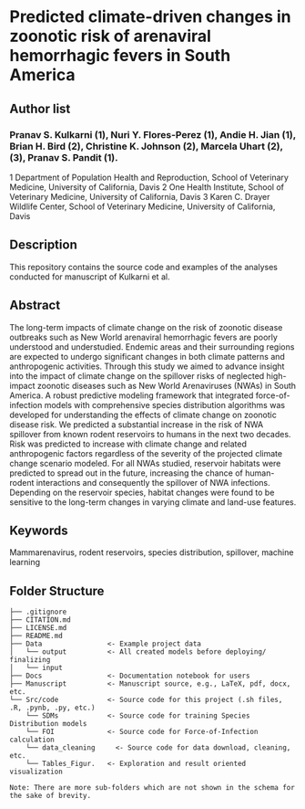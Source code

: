 # Predicted climate-driven changes in zoonotic risk of arenaviral hemorrhagic fevers in South America

## Author list

### Pranav S. Kulkarni (1), Nuri Y. Flores-Perez (1), Andie H. Jian (1), Brian H. Bird (2), Christine K. Johnson (2), Marcela Uhart (2),(3), Pranav S. Pandit (1).
1 Department of Population Health and Reproduction, School of Veterinary Medicine, University of California, Davis
2 One Health Institute, School of Veterinary Medicine, University of California, Davis
3 Karen C. Drayer Wildlife Center, School of Veterinary Medicine, University of California, Davis


## Description

This repository contains the source code and examples of the analyses conducted for manuscript of Kulkarni et al.

## Abstract
The long-term impacts of climate change on the risk of zoonotic disease outbreaks such as New World arenaviral hemorrhagic fevers are poorly understood and understudied. Endemic areas and their surrounding regions are expected to undergo significant changes in both climate patterns and anthropogenic activities. Through this study we aimed to advance insight into the impact of climate change on the spillover risks of neglected high-impact zoonotic diseases such as New World Arenaviruses (NWAs) in South America. A robust predictive modeling framework that integrated force-of-infection models with comprehensive species distribution algorithms was developed for understanding the effects of climate change on zoonotic disease risk.
We predicted a substantial increase in the risk of NWA spillover from known rodent reservoirs to humans in the next two decades. Risk was predicted to increase with  climate change and related anthropogenic factors regardless of the severity of the projected climate change scenario modeled. For all NWAs studied, reservoir habitats were predicted to spread out in the future, increasing the chance of human-rodent interactions and consequently the spillover of NWA infections. Depending on the reservoir species, habitat changes were found to be sensitive to the long-term changes in varying climate and land-use features. 

## Keywords
Mammarenavirus, rodent reservoirs, species distribution, spillover, machine learning


## Folder Structure

```         
├── .gitignore
├── CITATION.md
├── LICENSE.md
├── README.md
├── Data                <- Example project data
│   └── output          <- All created models before deploying/ finalizing
│   └── input            
├── Docs                <- Documentation notebook for users 
├── Manuscript          <- Manuscript source, e.g., LaTeX, pdf, docx, etc. 
└── Src/code            <- Source code for this project (.sh files, .R, .pynb, .py, etc.) 
    └── SDMs            <- Source code for training Species Distribution models
    └── FOI             <- Source code for Force-of-Infection calculation
    └── data_cleaning     <- Source code for data download, cleaning, etc.
    └── Tables_Figur.   <- Exploration and result oriented visualization

Note: There are more sub-folders which are not shown in the schema for the sake of brevity.
```
